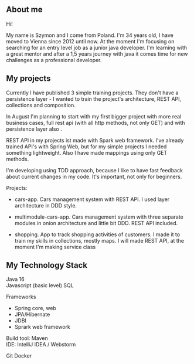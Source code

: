 ## About me

Hi! 

My name is Szymon and I come from Poland. I'm 34 years old, I have moved to Vienna since 2012 until now. At the moment I'm focusing on searching for an entry level job as a junior java developer.
I'm learning with a great mentor and after a 1,5 years journey with java it comes time for new challenges as a professional developer. 

## My projects

Currently I have published 3 simple training projects. They don't have a persistence layer - I wanted to train the project's architecture, REST API, collections and composition.

In August I'm planning to start with my first bigger project with more real business cases, full rest api (with all http methods, not only GET) and with persistence layer also .

REST API in my projects ist made with  Spark web framework. I've already trained API's with Spring Web, but for my simple projects I needed something lightweight.
 Also I have made mappings using only GET methods.

I'm developing using TDD approach,  because I like to have fast feedback about current changes in my code. It's important, not only for beginners.

Projects:

- cars-app. Cars management system with REST API. I used layer architecture in DDD style. 

- multimodule-cars-app. Cars management system with three separate modules in onion architecture and little bit DDD. REST API included.

- shopping. App to track shopping activities of customers. I made it to train my skills in collections, mostly maps. I will made REST API, at the moment I'm making service class

## My Technology Stack

Java 16  
Javascript (basic level)
SQL

Frameworks
- Spring core, web
- JPA/Hibernate
- JDBI
- Sprark web framework

Build tool: Maven  
IDE: IntelliJ IDEA / Webstorm

Git
Docker
